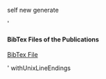 self new generate




'<h4>BibTex Files of the Publications</h4>
<A HREF="', self bibtexFileName,  '">BibTex File</A> 
	 </div><!-- mainContent -->
   </body>
</html>
' withUnixLineEndings 
